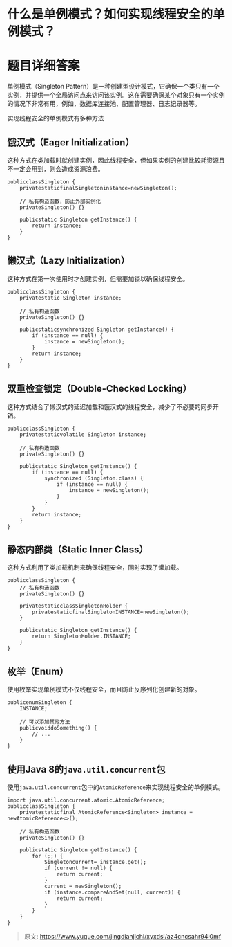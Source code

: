 # 什么是单例模式？如何实现线程安全的单例模式？

# 题目详细答案
单例模式（Singleton Pattern）是一种创建型设计模式，它确保一个类只有一个实例，并提供一个全局访问点来访问该实例。这在需要确保某个对象只有一个实例的情况下非常有用，例如，数据库连接池、配置管理器、日志记录器等。

实现线程安全的单例模式有多种方法

## 饿汉式（Eager Initialization）
这种方式在类加载时就创建实例，因此线程安全，但如果实例的创建比较耗资源且不一定会用到，则会造成资源浪费。

```plain
publicclassSingleton {
    privatestaticfinalSingletoninstance=newSingleton();

    // 私有构造函数，防止外部实例化
    privateSingleton() {}

    publicstatic Singleton getInstance() {
        return instance;
    }
}
```

## 懒汉式（Lazy Initialization）
这种方式在第一次使用时才创建实例，但需要加锁以确保线程安全。

```plain
publicclassSingleton {
    privatestatic Singleton instance;

    // 私有构造函数
    privateSingleton() {}

    publicstaticsynchronized Singleton getInstance() {
        if (instance == null) {
            instance = newSingleton();
        }
        return instance;
    }
}
```

## 双重检查锁定（Double-Checked Locking）
这种方式结合了懒汉式的延迟加载和饿汉式的线程安全，减少了不必要的同步开销。

```plain
publicclassSingleton {
    privatestaticvolatile Singleton instance;

    // 私有构造函数
    privateSingleton() {}

    publicstatic Singleton getInstance() {
        if (instance == null) {
            synchronized (Singleton.class) {
                if (instance == null) {
                    instance = newSingleton();
                }
            }
        }
        return instance;
    }
}
```

## 静态内部类（Static Inner Class）
这种方式利用了类加载机制来确保线程安全，同时实现了懒加载。

```plain
publicclassSingleton {
    // 私有构造函数
    privateSingleton() {}

    privatestaticclassSingletonHolder {
        privatestaticfinalSingletonINSTANCE=newSingleton();
    }

    publicstatic Singleton getInstance() {
        return SingletonHolder.INSTANCE;
    }
}
```

## 枚举（Enum）
使用枚举实现单例模式不仅线程安全，而且防止反序列化创建新的对象。

```plain
publicenumSingleton {
    INSTANCE;

    // 可以添加其他方法
    publicvoiddoSomething() {
        // ...
    }
}
```

## 使用Java 8的`java.util.concurrent`包
使用`java.util.concurrent`包中的`AtomicReference`来实现线程安全的单例模式。

```plain
import java.util.concurrent.atomic.AtomicReference;
publicclassSingleton {
    privatestaticfinal AtomicReference<Singleton> instance = newAtomicReference<>();

    // 私有构造函数
    privateSingleton() {}

    publicstatic Singleton getInstance() {
        for (;;) {
            Singletoncurrent= instance.get();
            if (current != null) {
                return current;
            }
            current = newSingleton();
            if (instance.compareAndSet(null, current)) {
                return current;
            }
        }
    }
}
```



> 原文: <https://www.yuque.com/jingdianjichi/xyxdsi/az4cncsahr94i0mf>